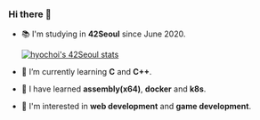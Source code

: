 ### Hi there 👋

- 📚 I'm studying in **42Seoul** since June 2020.


  [![hyochoi's 42Seoul stats](https://badge42.herokuapp.com/api/stats/hyochoi)](https://github.com/JaeSeoKim/badge42)


- 🌱 I’m currently learning **C** and **C++**.
- 🎒 I have learned **assembly(x64)**, **docker** and **k8s**.
- 👀 I'm interested in **web development** and **game development**.
